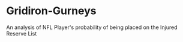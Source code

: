 # Gridiron-Gurneys
An analysis of NFL Player's probability of being placed on the Injured Reserve List
